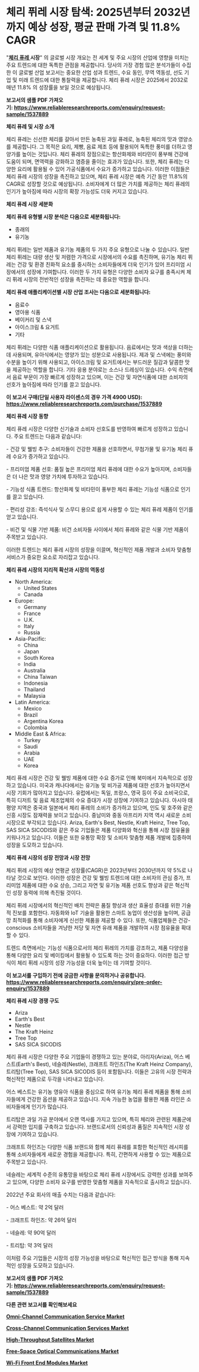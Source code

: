 <p><h1>체리 퓌레 시장 탐색: 2025년부터 2032년까지 예상 성장, 평균 판매 가격 및 11.8% CAGR</h1></p><p>"<strong><a href="https://www.reliableresearchreports.com/cherry-puree-r1537889?utm_campaign=106&utm_medium=7&utm_source=Github&utm_content=ia&utm_term=08042025&utm_id=cherry-puree">체리 퓨레&nbsp;</a></strong><strong>시장</strong>" 의 글로벌 시장 개요는 전 세계 및 주요 시장의 산업에 영향을 미치는 주요 트렌드에 대한 독특한 관점을 제공합니다. 당사의 가장 경험 많은 분석가들이 수집한 이 글로벌 산업 보고서는 중요한 산업 성과 트렌드, 수요 동인, 무역 역동성, 선도 기업 및 미래 트렌드에 대한 통찰력을 제공합니다. 체리 퓨레 시장은 2025에서 2032로 매년 11.8% 의 성장률을 보일 것으로 예상됩니다.&nbsp;</p>
<p><strong>보고서의 샘플 PDF 가져오기:&nbsp;<a href="https://www.reliableresearchreports.com/enquiry/request-sample/1537889?utm_campaign=106&utm_medium=7&utm_source=Github&utm_content=ia&utm_term=08042025&utm_id=cherry-puree">https://www.reliableresearchreports.com/enquiry/request-sample/1537889</a></strong></p>
<p><strong>체리 퓨레 및 시장 소개</strong></p>
<p><p>체리 퓨레는 신선한 체리를 갈아서 만든 농축된 과일 퓨레로, 농축된 체리의 맛과 영양소를 제공합니다. 그 목적은 요리, 제빵, 음료 제조 등에 활용되어 독특한 풍미를 더하고 영양가를 높이는 것입니다. 체리 퓨레의 장점으로는 항산화제와 비타민이 풍부해 건강에 도움이 되며, 면역력을 강화하고 염증을 줄이는 효과가 있습니다. 또한, 체리 퓨레는 다양한 요리에 활용될 수 있어 가공식품에서 수요가 증가하고 있습니다. 이러한 이점들은 체리 퓨레 시장의 성장을 촉진하고 있으며, 체리 퓨레 시장은 예측 기간 동안 11.8%의 CAGR로 성장할 것으로 예상됩니다. 소비자에게 더 많은 가치를 제공하는 체리 퓨레의 인기가 높아짐에 따라 시장의 확장 가능성도 더욱 커지고 있습니다.</p></p>
<p><strong>체리 퓨레 시장 세분화</strong></p>
<p><strong>체리 퓨레 유형별 시장 분석은 다음으로 세분화됩니다:</strong></p>
<p><ul><li>종래의</li><li>유기농</li></ul></p>
<p><p>체리 퓌레는 일반 제품과 유기농 제품의 두 가지 주요 유형으로 나눌 수 있습니다. 일반 체리 퓌레는 대량 생산 및 저렴한 가격으로 시장에서의 수요를 촉진하며, 유기농 체리 퓌레는 건강 및 환경 친화적 요소를 중시하는 소비자들에게 더욱 인기가 있어 프리미엄 시장에서의 성장에 기여합니다. 이러한 두 가지 유형은 다양한 소비자 요구를 충족시켜 체리 퓌레 시장의 전반적인 성장을 촉진하는 데 중요한 역할을 합니다.</p></p>
<p><strong>체리 퓨레 애플리케이션별 시장 산업 조사는 다음으로 세분화됩니다:</strong></p>
<p><ul><li>음료수</li><li>영아용 식품</li><li>베이커리 및 스낵</li><li>아이스크림 & 요거트</li><li>기타</li></ul></p>
<p><p>체리 퓌레는 다양한 식품 애플리케이션으로 활용됩니다. 음료에서는 맛과 색상을 더하는 데 사용되며, 유아식에서는 영양가 있는 성분으로 사용됩니다. 제과 및 스낵에는 풍미와 수분을 높이기 위해 사용되고, 아이스크림 및 요거트에서는 부드러운 질감과 달콤한 맛을 제공하는 역할을 합니다. 기타 응용 분야로는 소스나 드레싱이 있습니다. 수익 측면에서 음료 부문이 가장 빠르게 성장하고 있으며, 이는 건강 및 자연식품에 대한 소비자의 선호가 높아짐에 따라 인기를 끌고 있습니다.</p></p>
<p><strong>이 보고서 구매(단일 사용자 라이센스의 경우 가격 4900 USD): <a href="https://www.reliableresearchreports.com/purchase/1537889?utm_campaign=106&utm_medium=7&utm_source=Github&utm_content=ia&utm_term=08042025&utm_id=cherry-puree">https://www.reliableresearchreports.com/purchase/1537889</a></strong></p>
<p><strong>체리 퓨레 시장 동향</strong></p>
<p><p>체리 퓨레 시장은 다양한 신기술과 소비자 선호도를 반영하여 빠르게 성장하고 있습니다. 주요 트렌드는 다음과 같습니다:</p><p>- 건강 및 웰빙 추구: 소비자들이 건강한 제품을 선호하면서, 무첨가물 및 유기농 체리 퓨레 수요가 증가하고 있습니다.</p><p>- 프리미엄 제품 선호: 품질 높은 프리미엄 체리 퓨레에 대한 수요가 높아지며, 소비자들은 더 나은 맛과 영양 가치에 투자하고 있습니다.</p><p>- 기능성 식품 트렌드: 항산화제 및 비타민이 풍부한 체리 퓨레는 기능성 식품으로 인기를 끌고 있습니다.</p><p>- 편리성 강조: 즉석식사 및 스무디 용으로 쉽게 사용할 수 있는 체리 퓨레 제품이 인기를 얻고 있습니다.</p><p>- 비건 및 식물 기반 제품: 비건 소비자들 사이에서 체리 퓨레와 같은 식물 기반 제품이 주목받고 있습니다.</p><p>이러한 트렌드는 체리 퓨레 시장의 성장을 이끌며, 혁신적인 제품 개발과 소비자 맞춤형 서비스가 중요한 요소로 자리잡고 있습니다.</p></p>
<p><strong>체리 퓨레 시장의 지리적 확산과 시장의 역동성</strong></p>
<p><ul>
    <li>
        North America:
        <ul>
            <li>United States</li>
            <li>Canada</li>
        </ul>
    </li>
    <li>
        Europe:
        <ul>
            <li>Germany</li>
            <li>France</li>
            <li>U.K.</li>
            <li>Italy</li>
            <li>Russia</li>
        </ul>
    </li>
    <li>
        Asia-Pacific:
        <ul>
            <li>China</li>
            <li>Japan</li>
            <li>South Korea</li>
            <li>India</li>
            <li>Australia</li>
            <li>China Taiwan</li>
            <li>Indonesia</li>
            <li>Thailand</li>
            <li>Malaysia</li>
        </ul>
    </li>
    <li>
        Latin America:
        <ul>
            <li>Mexico</li>
            <li>Brazil</li>
            <li>Argentina Korea</li>
            <li>Colombia</li>
        </ul>
    </li>
    <li>
        Middle East & Africa:
        <ul>
            <li>Turkey</li>
            <li>Saudi</li>
            <li>Arabia</li>
            <li>UAE</li>
            <li>Korea</li>
        </ul>
    </li>
    </ul></p>
<p><p>체리 퓨레 시장은 건강 및 웰빙 제품에 대한 수요 증가로 인해 북미에서 지속적으로 성장하고 있습니다. 미국과 캐나다에서는 유기농 및 비가공 제품에 대한 선호가 높아지면서 시장 기회가 많아지고 있습니다. 유럽에서는 독일, 프랑스, 영국 등이 주요 소비국으로, 특히 디저트 및 음료 제조업체의 수요 증대가 시장 성장에 기여하고 있습니다. 아시아 태평양 지역은 중국과 일본에서 체리 퓨레의 소비가 증가하고 있으며, 인도 및 호주와 같은 신흥 시장도 잠재력을 보이고 있습니다. 중남미와 중동 아프리카 지역 역시 새로운 소비 시장으로 부각되고 있습니다. Ariza, Earth's Best, Nestle, Kraft Heinz, Tree Top, SAS SICA SICODIS와 같은 주요 기업들은 제품 다양화와 혁신을 통해 시장 점유율을 키워나가고 있습니다. 이들은 또한 유통망 확장 및 소비자 맞춤형 제품 개발에 집중하여 성장을 도모하고 있습니다.</p></p>
<p><strong>체리 퓨레 시장의 성장 전망과 시장 전망</strong></p>
<p><p>체리 퓌레 시장의 예상 연평균 성장률(CAGR)은 2023년부터 2030년까지 약 5%로 나타날 것으로 보인다. 이러한 성장은 건강 및 웰빙 트렌드에 대한 소비자의 관심 증가, 프리미엄 제품에 대한 수요 상승, 그리고 자연 및 유기농 제품 선호도 향상과 같은 혁신적인 성장 동력에 의해 촉진될 것이다.</p><p>체리 퓌레 시장에서의 혁신적인 배치 전략은 품질 향상과 생산 효율성 증대를 위한 기술적 진보를 포함한다. 자동화와 IoT 기술을 활용한 스마트 농업이 생산성을 높이며, 공급망 최적화를 통해 소비자에게 신선한 제품을 제공할 수 있다. 또한, 식품업체들은 건강-conscious 소비자들을 겨냥한 저당 및 자연 유래 제품을 개발하여 시장 점유율을 확대할 수 있다.</p><p>트렌드 측면에서는 기능성 식품으로서의 체리 퓌레의 가치를 강조하고, 제품 다양성을 통해 다양한 요리 및 베이킹에서 활용될 수 있도록 하는 것이 중요하다. 이러한 접근 방식이 체리 퓌레 시장의 성장 가능성을 더욱 높이는 데 기여할 것이다.</p></p>
<p><strong>이 보고서를 구입하기 전에 궁금한 사항을 문의하거나 공유합니다. <a href="https://www.reliableresearchreports.com/enquiry/pre-order-enquiry/1537889?utm_campaign=106&utm_medium=7&utm_source=Github&utm_content=ia&utm_term=08042025&utm_id=cherry-puree">https://www.reliableresearchreports.com/enquiry/pre-order-enquiry/1537889</a></strong></p>
<p><strong>체리 퓨레 시장 경쟁 구도</strong></p>
<p><ul><li>Ariza</li><li>Earth's Best</li><li>Nestle</li><li>The Kraft Heinz</li><li>Tree Top</li><li>SAS SICA SICODIS</li></ul></p>
<p><p>체리 퓨레 시장은 다양한 주요 기업들이 경쟁하고 있는 분야로, 아리자(Ariza), 어스 베스트(Earth's Best), 네슬레(Nestle), 크래프트 하인즈(The Kraft Heinz Company), 트리탑(Tree Top), SAS SICA SICODIS 등이 포함됩니다. 이들은 고유의 시장 전략과 혁신적인 제품으로 두각을 나타내고 있습니다.</p><p>어스 베스트는 유기농 영유아 식품을 중심으로 하여 유기농 체리 퓨레 제품을 통해 소비자들에게 건강한 옵션을 제공하고 있습니다. 지속 가능한 농업을 활용한 제품 라인은 소비자들에게 인기가 많습니다.</p><p>트리탑은 과일 가공 분야에서 오랜 역사를 가지고 있으며, 특히 체리와 관련된 제품군에서 강력한 입지를 구축하고 있습니다. 브랜드로서의 신뢰성과 품질은 지속적인 시장 성장에 기여하고 있습니다.</p><p>크래프트 하인즈는 다양한 식품 브랜드와 함께 체리 퓨레를 포함한 혁신적인 레시피를 통해 소비자들에게 새로운 경험을 제공합니다. 특히, 간편하게 사용할 수 있는 제품으로 주목받고 있습니다.</p><p>네슬레는 세계적 수준의 유통망을 바탕으로 체리 퓨레 시장에서도 강력한 성과를 보여주고 있으며, 다양한 소비자 요구를 반영한 맞춤형 제품을 지속적으로 출시하고 있습니다.</p><p>2022년 주요 회사의 매출 수치는 다음과 같습니다:</p><p>- 어스 베스트: 약 2억 달러</p><p>- 크래프트 하인즈: 약 26억 달러</p><p>- 네슬레: 약 90억 달러</p><p>- 트리탑: 약 3억 달러</p><p>이처럼 주요 기업들은 시장의 성장 가능성을 바탕으로 혁신적인 접근 방식을 통해 지속적인 성장을 도모하고 있습니다.</p></p>
<p><strong>보고서의 샘플 PDF 가져오기:&nbsp;<a href="https://www.reliableresearchreports.com/enquiry/request-sample/1537889?utm_campaign=106&utm_medium=7&utm_source=Github&utm_content=ia&utm_term=08042025&utm_id=cherry-puree">https://www.reliableresearchreports.com/enquiry/request-sample/1537889</a></strong></p>
<p><strong></strong></p>
<p><strong></strong></p>
<p><strong></strong></p>
<p><strong></strong></p>
<p><strong>다른 관련 보고서를 확인해보세요</strong></p>
<p><strong><p><a href="https://github.com/syiqvanyo/Market-Research-Report-List-1/blob/main/omni-channel-communication-service-market.md?utm_campaign=106&utm_medium=7&utm_source=Github&utm_content=ia&utm_term=08042025&utm_id=cherry-puree">Omni-Channel Communication Service Market</a></p><p><a href="https://github.com/yepezkommakp/Market-Research-Report-List-1/blob/main/cross-channel-communication-services-market.md?utm_campaign=106&utm_medium=7&utm_source=Github&utm_content=ia&utm_term=08042025&utm_id=cherry-puree">Cross-Channel Communication Services Market</a></p><p><a href="https://github.com/gripeluigstt/Market-Research-Report-List-1/blob/main/high-throughput-satellites-market.md?utm_campaign=106&utm_medium=7&utm_source=Github&utm_content=ia&utm_term=08042025&utm_id=cherry-puree">High-Throughput Satellites Market</a></p><p><a href="https://github.com/warshatulang0/Market-Research-Report-List-1/blob/main/free-space-optical-communications-market.md?utm_campaign=106&utm_medium=7&utm_source=Github&utm_content=ia&utm_term=08042025&utm_id=cherry-puree">Free-Space Optical Communications Market</a></p><p><a href="https://github.com/minakibanov/Market-Research-Report-List-1/blob/main/wi-fi-front-end-modules-market.md?utm_campaign=106&utm_medium=7&utm_source=Github&utm_content=ia&utm_term=08042025&utm_id=cherry-puree">Wi-Fi Front End Modules Market</a></p></strong></p>
<p></p>